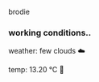 brodie

<!--weather_start-->
### working conditions..

weather: few clouds ☁️

temp: 13.20 °C 👕

<!--weather_end-->

